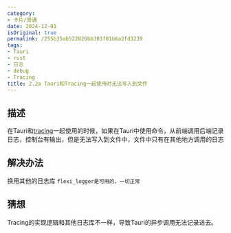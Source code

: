 ```yaml
---
category:
- 卡片/普通
date: 2024-12-01
isOriginal: true
permalink: /255b35ab522826bb303f81b6a2fd3239
tags:
- Tauri
- rust
- 日志
- debug
- Tracing
title: 2.2a Tauri和Tracing一起使用时无法写入到文件
---
```

## 描述
在Tauri和[tracing](https://docs.rs/tracing/latest/tracing/)一起使用的时候，如果在Tauri中使用命令，从前端调用后端记录日志，控制台有输出，但是无法写入到文件中，文件中只有在其他地方调用的日志
## 解决办法
换用其他的日志库 `flexi_logger是可用的，一切正常`
## 猜想
Tracing的实现逻辑和其他日志库不一样，导致Tauri的异步调用无法记录进去。